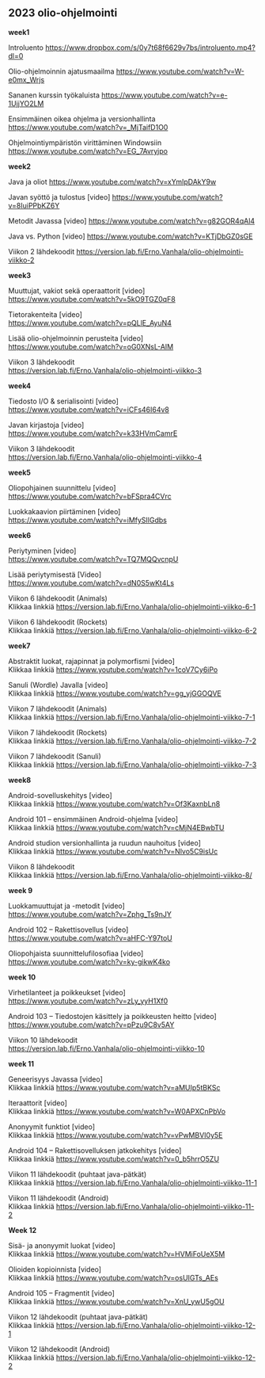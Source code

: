 ## 2023 olio-ohjelmointi

**week1**

Introluento https://www.dropbox.com/s/0y7t68f6629v7bs/introluento.mp4?dl=0

Olio-ohjelmoinnin ajatusmaailma https://www.youtube.com/watch?v=W-e0mx_Wrjs

Sananen kurssin työkaluista https://www.youtube.com/watch?v=e-1UjjYO2LM

Ensimmäinen oikea ohjelma ja versionhallinta https://www.youtube.com/watch?v=_MjTaifD1O0


Ohjelmointiympäristön virittäminen Windowsiin  https://www.youtube.com/watch?v=EG_7Avryjpo


**week2**

Java ja oliot
https://www.youtube.com/watch?v=xYmIpDAkY9w

Javan syöttö ja tulostus [video]
https://www.youtube.com/watch?v=8IuiPPbKZ6Y

Metodit Javassa [video]
https://www.youtube.com/watch?v=g82GOR4qAl4

Java vs. Python [video]
https://www.youtube.com/watch?v=KTjDbGZ0sGE

Viikon 2 lähdekoodit
https://version.lab.fi/Erno.Vanhala/olio-ohjelmointi-viikko-2



**week3**

Muuttujat, vakiot sekä operaattorit [video]  
https://www.youtube.com/watch?v=5kO9TGZ0qF8

Tietorakenteita [video]  
https://www.youtube.com/watch?v=pQLlE_AyuN4

Lisää olio-ohjelmoinnin perusteita [video]  
https://www.youtube.com/watch?v=oG0XNsL-AIM

Viikon 3 lähdekoodit  
https://version.lab.fi/Erno.Vanhala/olio-ohjelmointi-viikko-3



**week4**

Tiedosto I/O & serialisointi [video]  
https://www.youtube.com/watch?v=iCFs46I64v8

Javan kirjastoja [video]  
https://www.youtube.com/watch?v=k33HVmCamrE

Viikon 3 lähdekoodit   
https://version.lab.fi/Erno.Vanhala/olio-ohjelmointi-viikko-4



**week5**

Oliopohjainen suunnittelu [video]  
https://www.youtube.com/watch?v=bFSpra4CVrc

Luokkakaavion piirtäminen [video]  
https://www.youtube.com/watch?v=iMfySIlGdbs


**week6**

Periytyminen [video]   
https://www.youtube.com/watch?v=TQ7MQQvcnpU

Lisää periytymisestä [Video]  
https://www.youtube.com/watch?v=dN0S5wKt4Ls

Viikon 6 lähdekoodit (Animals)    
Klikkaa linkkiä https://version.lab.fi/Erno.Vanhala/olio-ohjelmointi-viikko-6-1

Viikon 6 lähdekoodit (Rockets)    
Klikkaa linkkiä https://version.lab.fi/Erno.Vanhala/olio-ohjelmointi-viikko-6-2  


**week7**

Abstraktit luokat, rajapinnat ja polymorfismi [video]  
Klikkaa linkkiä https://www.youtube.com/watch?v=1coV7Cy6iPo

Sanuli (Wordle) Javalla [video]  
Klikkaa linkkiä https://www.youtube.com/watch?v=gg_yjGGOQVE

Viikon 7 lähdekoodit (Animals)  
Klikkaa linkkiä https://version.lab.fi/Erno.Vanhala/olio-ohjelmointi-viikko-7-1

Viikon 7 lähdekoodit (Rockets)  
Klikkaa linkkiä https://version.lab.fi/Erno.Vanhala/olio-ohjelmointi-viikko-7-2

Viikon 7 lähdekoodit (Sanuli)  
Klikkaa linkkiä https://version.lab.fi/Erno.Vanhala/olio-ohjelmointi-viikko-7-3



**week8**  

Android-sovelluskehitys [video]  
Klikkaa linkkiä https://www.youtube.com/watch?v=Of3KaxnbLn8

Android 101 – ensimmäinen Android-ohjelma [video]  
Klikkaa linkkiä https://www.youtube.com/watch?v=cMjN4EBwbTU

Android studion versionhallinta ja ruudun nauhoitus [video]  
Klikkaa linkkiä https://www.youtube.com/watch?v=Nlvo5C9isUc

Viikon 8 lähdekoodit  
Klikkaa linkkiä https://version.lab.fi/Erno.Vanhala/olio-ohjelmointi-viikko-8/


**week 9**  

Luokkamuuttujat ja -metodit [video]  
https://www.youtube.com/watch?v=Zphg_Ts9nJY


Android 102 – Rakettisovellus [video]  
https://www.youtube.com/watch?v=aHFC-Y97toU


Oliopohjaista suunnittelufilosofiaa [video]  
https://www.youtube.com/watch?v=ky-gikwK4ko  


**week 10**


Virhetilanteet ja poikkeukset [video]  
https://www.youtube.com/watch?v=zLy_yyH1Xf0


Android 103 – Tiedostojen käsittely ja poikkeusten heitto [video]    
https://www.youtube.com/watch?v=pPzu9C8v5AY


Viikon 10 lähdekoodit  
https://version.lab.fi/Erno.Vanhala/olio-ohjelmointi-viikko-10


**week 11**

Geneerisyys Javassa [video]  
Klikkaa linkkiä https://www.youtube.com/watch?v=aMUIp5tBKSc

Iteraattorit [video]  
Klikkaa linkkiä https://www.youtube.com/watch?v=W0APXCnPbVo

Anonyymit funktiot [video]  
Klikkaa linkkiä https://www.youtube.com/watch?v=vPwMBVI0y5E

Android 104 – Rakettisovelluksen jatkokehitys [video]  
Klikkaa linkkiä https://www.youtube.com/watch?v=0_b5hrrO5ZU

Viikon 11 lähdekoodit (puhtaat java-pätkät)  
Klikkaa linkkiä https://version.lab.fi/Erno.Vanhala/olio-ohjelmointi-viikko-11-1

Viikon 11 lähdekoodit (Android)  
Klikkaa linkkiä https://version.lab.fi/Erno.Vanhala/olio-ohjelmointi-viikko-11-2


**Week 12**

Sisä- ja anonyymit luokat [video]  
Klikkaa linkkiä https://www.youtube.com/watch?v=HVMiFoUeX5M

Olioiden kopioinnista [video]  
Klikkaa linkkiä https://www.youtube.com/watch?v=osUIGTs_AEs 

Android 105 – Fragmentit [video]  
Klikkaa linkkiä https://www.youtube.com/watch?v=XnU_ywU5gOU

Viikon 12 lähdekoodit (puhtaat java-pätkät)  
Klikkaa linkkiä https://version.lab.fi/Erno.Vanhala/olio-ohjelmointi-viikko-12-1  

Viikon 12 lähdekoodit (Android)  
Klikkaa linkkiä https://version.lab.fi/Erno.Vanhala/olio-ohjelmointi-viikko-12-2  


